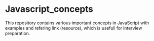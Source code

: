 # Javascript_concepts
This repository contains various important concepts in JavaScript with examples and refering link (resource), which is usefull for interview preparation.
